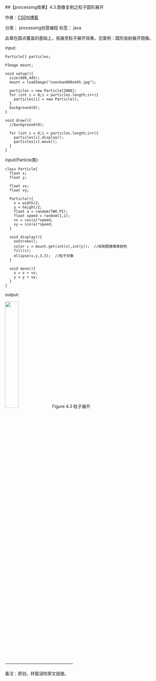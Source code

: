 ##【processing效果】4.3.图像复制之粒子圆形展开

作者：[CSDN博客](https://blog.csdn.net/liaowang010)

分类： processing创意编程  标签： java

此章在圆点覆盖的基础上，拓展至粒子展开效果。见案例：圆形放射展开图像。

input:

```
Particle[] particles;
 
PImage mount;
 
void setup(){
  size(600,445);
  mount = loadImage("xueshan600x445.jpg");
  
  particles = new Particle[2000];
  for (int i = 0;i < particles.length;i++){
    particles[i] = new Particle();
  }
  background(0);
}
 
void draw(){
  //background(0);
  
  for (int i = 0;i < particles.length;i++){
    particles[i].display();
    particles[i].move();
  }
}
```

input(Particle类):

```
class Particle{
  float x;
  float y;
  
  float vx;
  float vy;
  
  Particle(){
    x = width/2;
    y = height/2;
    float a = random(TWO_PI);
    float speed = random(1,2);
    vx = cos(a)*speed;
    vy = sin(a)*speed;
  }
  
  void display(){
    noStroke();
    color c = mount.get(int(x),int(y));  //绘制图像像素颜色
    fill(c);
    ellipse(x,y,3,3);  //粒子对象
  }
  
  void move(){
    x = x + vx;
    y = y + vy;
  }
}
```

output:

<left>
<img src="https://img-blog.csdnimg.cn/a4174c9b368549a08b29ff7ab9ec7884.png" width="30%" height="30%" />
Figure 4.3 粒子展开
</left>

————————————————

备注：原创，转载请附原文链接。